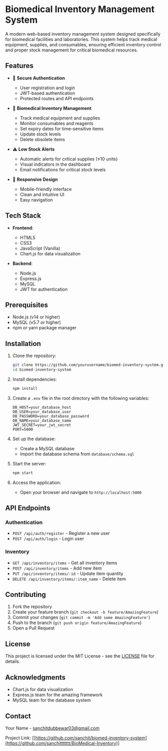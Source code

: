 # Biomedical Inventory Management System

A modern web-based inventory management system designed specifically for biomedical facilities and laboratories. This system helps track medical equipment, supplies, and consumables, ensuring efficient inventory control and proper stock management for critical biomedical resources.

## Features

- 🔐 **Secure Authentication**
  - User registration and login
  - JWT-based authentication
  - Protected routes and API endpoints

- 🔬 **Biomedical Inventory Management**
  - Track medical equipment and supplies
  - Monitor consumables and reagents
  - Set expiry dates for time-sensitive items
  - Update stock levels
  - Delete obsolete items

- ⚠️ **Low Stock Alerts**
  - Automatic alerts for critical supplies (≤10 units)
  - Visual indicators in the dashboard
  - Email notifications for critical stock levels

- 📱 **Responsive Design**
  - Mobile-friendly interface
  - Clean and intuitive UI
  - Easy navigation

## Tech Stack

- **Frontend**:
  - HTML5
  - CSS3
  - JavaScript (Vanilla)
  - Chart.js for data visualization

- **Backend**:
  - Node.js
  - Express.js
  - MySQL
  - JWT for authentication

## Prerequisites

- Node.js (v14 or higher)
- MySQL (v5.7 or higher)
- npm or yarn package manager

## Installation

1. Clone the repository:
   ```bash
   git clone https://github.com/yourusername/biomed-inventory-system.git
   cd biomed-inventory-system
   ```

2. Install dependencies:
   ```bash
   npm install
   ```

3. Create a `.env` file in the root directory with the following variables:
   ```
   DB_HOST=your_database_host
   DB_USER=your_database_user
   DB_PASSWORD=your_database_password
   DB_NAME=your_database_name
   JWT_SECRET=your_jwt_secret
   PORT=5000
   ```

4. Set up the database:
   - Create a MySQL database
   - Import the database schema from `database/schema.sql`

5. Start the server:
   ```bash
   npm start
   ```

6. Access the application:
   - Open your browser and navigate to `http://localhost:5000`

## API Endpoints

### Authentication
- `POST /api/auth/register` - Register a new user
- `POST /api/auth/login` - Login user

### Inventory
- `GET /api/inventory/items` - Get all inventory items
- `POST /api/inventory/items` - Add new item
- `PUT /api/inventory/items/:id` - Update item quantity
- `DELETE /api/inventory/items/:item_name` - Delete item

## Contributing

1. Fork the repository
2. Create your feature branch (`git checkout -b feature/AmazingFeature`)
3. Commit your changes (`git commit -m 'Add some AmazingFeature'`)
4. Push to the branch (`git push origin feature/AmazingFeature`)
5. Open a Pull Request

## License

This project is licensed under the MIT License - see the [LICENSE](LICENSE) file for details.

## Acknowledgments

- Chart.js for data visualization
- Express.js team for the amazing framework
- MySQL team for the database system

## Contact

Your Name - sanchitdubbewar03@gmail.com

Project Link: [[https://github.com/sanchit/biomed-inventory-system](https://github.com/sanchittttttt/BioMedical-Inventory)]
